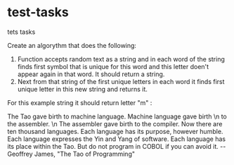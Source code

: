 # test-tasks
tets tasks

Create an algorythm that does the following:
1. Function accepts random text as a string and in each word of the string finds first symbol that is unique for this word and this letter doen't appear again in that word.
It should return a string.
2. Next from that string of the first unique letters in each word it finds first unique letter in this new string and returns it.

For this example string it should return letter "m" :

The Tao gave birth to machine language.  Machine language gave birth \n
to the assembler. \n
The assembler gave birth to the compiler.  Now there are ten thousand
languages.
Each language has its purpose, however humble.  Each language
expresses the Yin and Yang of software.  Each language has its place within
the Tao.
But do not program in COBOL if you can avoid it.
        -- Geoffrey James, "The Tao of Programming"


